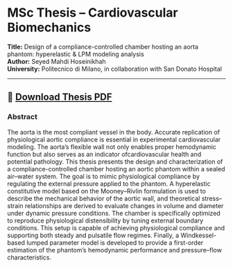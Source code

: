 # MSc Thesis – Cardiovascular Biomechanics

**Title:** Design of a compliance-controlled chamber hosting an aorta phantom: hyperelastic & LPM modeling analysis  
**Author:** Seyed Mahdi Hoseinikhah  
**University:** Politecnico di Milano, in collaboration with San Donato Hospital  

---
📄 [Download Thesis PDF](./M.Sc.-Thesis.pdf)  
---

### Abstract
  

 The aorta is the most compliant vessel in the body. Accurate replication of physiological aortic compliance is essential in experimental cardiovascular modeling. The aorta’s flexible wall not only enables proper hemodynamic function but also serves as an indicator ofcardiovascular health and potential pathology.
 This thesis presents the design and characterization of a compliance-controlled chamber hosting an aortic phantom within a sealed air–water system. The goal is to mimic physiological compliance by regulating the external pressure applied to the phantom. A hyperelastic constitutive model based on the Mooney–Rivlin formulation is used to describe the mechanical behavior of the aortic wall, and theoretical stress–strain relationships are derived to evaluate changes in volume and diameter under dynamic pressure conditions. The chamber is specifically optimized to reproduce physiological distensibility by tuning
external boundary conditions. This setup is capable of achieving physiological compliance and supporting both steady and pulsatile flow regimes. Finally, a Windkessel-based lumped parameter model is developed to provide a first-order estimation of the phantom’s hemodynamic performance and pressure–flow characteristics.
